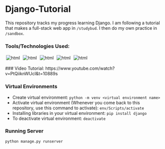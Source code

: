 # Django-Tutorial
 
This repository tracks my progress learning Django. I am following a tutorial that makes a full-stack web app in `/studybud`. I then do my own practice in `/sandbox`.


### Tools/Technologies Used:
<p align="left">
<img src="https://img.shields.io/badge/python-3670A0?style=for-the-badge&logo=python&logoColor=ffdd54" alt="html" style="vertical-align:top; margin:3px">
<img src="https://img.shields.io/badge/Django-092E20?style=for-the-badge&logo=django&logoColor=green" alt="html" style="vertical-align:top; margin:3px">
<img src="https://img.shields.io/badge/VSCode-0078D4?style=for-the-badge&logo=visual%20studio%20code&logoColor=white" alt="html" style="vertical-align:top; margin:3px">
<img src="https://img.shields.io/badge/GIT-E44C30?style=for-the-badge&logo=git&logoColor=white" alt="html" style="vertical-align:top; margin:3px">
<img src="https://img.shields.io/badge/YouTube-FF0000?style=for-the-badge&logo=youtube&logoColor=white" alt="html" style="vertical-align:top; margin:3px">


</p>
### Video Tutorial: 
https://www.youtube.com/watch?v=PtQiiknWUcI&t=10889s

### Virtual Environments
 - Create virtual environment: `python -m venv <virtual environment name>`
 - Activate virtual environment (Whenever you come back to this repository, use this command to activate): `env/Scripts/activate`
 - Installing libraries in your virtual environment: `pip install django`
 - To deactivate virtual environment: `deactivate`



### Running Server
`python manage.py runserver`